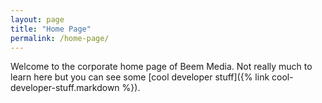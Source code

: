 ```yaml
---
layout: page
title: "Home Page"
permalink: /home-page/
---
```

Welcome to the corporate home page of Beem Media. Not really much to learn here but you can see some [cool developer stuff]({% link cool-developer-stuff.markdown %}).
